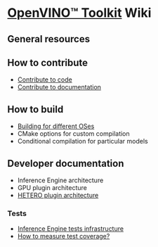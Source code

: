 # [OpenVINO™ Toolkit](https://01.org/openvinotoolkit) Wiki

## General resources

## How to contribute

* [Contribute to code](https://github.com/openvinotoolkit/openvino/wiki/ContributeCode)
* [Contribute to documentation](https://github.com/openvinotoolkit/openvino/wiki/ContributeDocs)

## How to build

* [Building for different OSes](https://github.com/openvinotoolkit/openvino/wiki/HowToBuildCode)
* CMake options for custom compilation
* Conditional compilation for particular models

## Developer documentation

* Inference Engine architecture
* GPU plugin architecture
* [HETERO plugin architecture](https://github.com/openvinotoolkit/openvino/wiki/HeteroArchitecture)

### Tests

* [Inference Engine tests infrastructure](https://github.com/openvinotoolkit/openvino/wiki/InferenceEngineTestsInfrastructure)
* [How to measure test coverage?](https://github.com/openvinotoolkit/openvino/wiki/InferenceEngineTestsCoverage)
